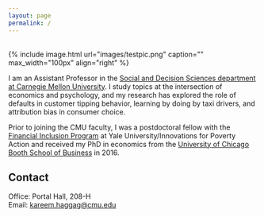 ```yaml
---
layout: page
permalink: /
---
```

<br />
{% include image.html url="images/testpic.png" caption="" max_width="100px" align="right" %}

I am an Assistant Professor in the [Social and Decision Sciences department at Carnegie Mellon University]. I study topics at the intersection of economics and psychology, and my research has explored the role of defaults in customer tipping behavior, learning by doing by taxi drivers, and attribution bias in consumer choice. 

Prior to joining the CMU faculty, I was a postdoctoral fellow with the [Financial Inclusion Program] at Yale University/Innovations for Poverty Action and received my PhD in economics from the [University of Chicago Booth School of Business] in 2016.

## Contact

Office: Portal Hall, 208-H <br />
Email: [kareem.haggag@cmu.edu]


[kareem.haggag@cmu.edu]: mailto:kareem.haggag@cmu.edu
[Social and Decision Sciences department at Carnegie Mellon University]: http://www.cmu.edu/dietrich/sds/index.html
[Financial Inclusion Program]: http://www.poverty-action.org/program-area/financial-inclusion
[University of Chicago Booth School of Business]: https://www.chicagobooth.edu/
